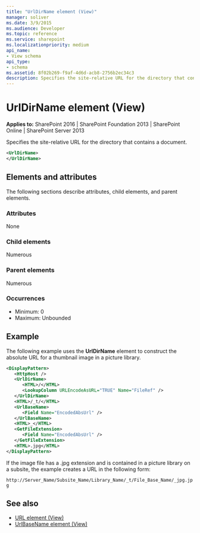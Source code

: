 ```yaml
---
title: "UrlDirName element (View)"
manager: soliver
ms.date: 3/9/2015
ms.audience: Developer
ms.topic: reference
ms.service: sharepoint
ms.localizationpriority: medium
api_name:
- View schema
api_type:
- schema
ms.assetid: 8f02b269-f9af-4d6d-acb8-2756b2ec34c3
description: Specifies the site-relative URL for the directory that contains a document.
---
```


# UrlDirName element (View)

**Applies to:** SharePoint 2016 | SharePoint Foundation 2013 | SharePoint Online | SharePoint Server 2013
  
Specifies the site-relative URL for the directory that contains a document.
  
```XML
<UrlDirName>
</UrlDirName>
```

## Elements and attributes

The following sections describe attributes, child elements, and parent elements.

### Attributes

None
   
### Child elements

Numerous 
   
### Parent elements

Numerous 
   
### Occurrences

- Minimum: 0
- Maximum: Unbounded
   
## Example

The following example uses the **UrlDirName** element to construct the absolute URL for a thumbnail image in a picture library. 
  
```XML
<DisplayPattern>
   <HttpHost />
   <UrlDirName>
      <HTML>/</HTML>
      <LookupColumn URLEncodeAsURL="TRUE" Name="FileRef" />
   </UrlDirName>
   <HTML>/_t/</HTML>
   <UrlBaseName>
      <Field Name="EncodedAbsUrl" />
   </UrlBaseName>
   <HTML>_</HTML>
   <GetFileExtension>
      <Field Name="EncodedAbsUrl" />
   </GetFileExtension>
   <HTML>.jpg</HTML>
</DisplayPattern>
```

If the image file has a .jpg extension and is contained in a picture library on a subsite, the example creates a URL in the following form:
  
 `http://Server_Name/Subsite_Name/Library_Name/_t/File_Base_Name/_jpg.jpg`
  
## See also

- [URL element (View)](url-element-view.md)
- [UrlBaseName element (View)](urlbasename-element-view.md)

